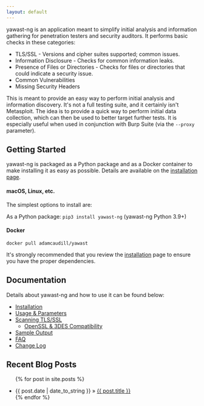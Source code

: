 ```yaml
---
layout: default
---
```


yawast-ng is an application meant to simplify initial analysis and information gathering for penetration testers and security auditors. It performs basic checks in these categories:

* TLS/SSL - Versions and cipher suites supported; common issues.
* Information Disclosure - Checks for common information leaks.
* Presence of Files or Directories - Checks for files or directories that could indicate a security issue.
* Common Vulnerabilities
* Missing Security Headers

This is meant to provide an easy way to perform initial analysis and information discovery. It's not a full testing suite, and it certainly isn't Metasploit. The idea is to provide a quick way to perform initial data collection, which can then be used to better target further tests. It is especially useful when used in conjunction with Burp Suite (via the `--proxy` parameter).

## Getting Started

yawast-ng is packaged as a Python package and as a Docker container to make installing it as easy as possible. Details are available on the [installation page](/installation/).

#### macOS, Linux, etc.

The simplest options to install are:

As a Python package: `pip3 install yawast-ng` (yawast-ng Python 3.9+)

#### Docker

`docker pull adamcaudill/yawast`

It's strongly recommended that you review the [installation](https://numorian.github.io/yawast-ng/installation/) page to ensure you have the proper dependencies.

## Documentation

Details about yawast-ng and how to use it can be found below:

* [Installation](https://numorian.github.io/yawast-ng/installation/)
* [Usage & Parameters](https://numorian.github.io/yawast-ng/usage/)
* [Scanning TLS/SSL](https://numorian.github.io/yawast-ng/tls/)
  * [OpenSSL & 3DES Compatibility](https://numorian.github.io/yawast-ng/openssl/)
* [Sample Output](https://numorian.github.io/yawast-ng/sample/)
* [FAQ](https://numorian.github.io/yawast-ng/faq/)
* [Change Log](https://github.com/Numorian/yawast-ng/blob/master/CHANGELOG.md)

## Recent Blog Posts

<ul class="posts">

  {% for post in site.posts %}
    <li><span>{{ post.date | date_to_string }}</span> » <a href="{{ post.url }}" title="{{ post.title }}">{{ post.title }}</a></li>
  {% endfor %}
</ul>
